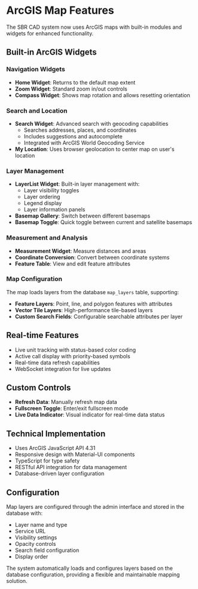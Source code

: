 # ArcGIS Map Features

The SBR CAD system now uses ArcGIS maps with built-in modules and widgets for enhanced functionality.

## Built-in ArcGIS Widgets

### Navigation Widgets
- **Home Widget**: Returns to the default map extent
- **Zoom Widget**: Standard zoom in/out controls
- **Compass Widget**: Shows map rotation and allows resetting orientation

### Search and Location
- **Search Widget**: Advanced search with geocoding capabilities
  - Searches addresses, places, and coordinates
  - Includes suggestions and autocomplete
  - Integrated with ArcGIS World Geocoding Service
- **My Location**: Uses browser geolocation to center map on user's location

### Layer Management
- **LayerList Widget**: Built-in layer management with:
  - Layer visibility toggles
  - Layer ordering
  - Legend display
  - Layer information panels
- **Basemap Gallery**: Switch between different basemaps
- **Basemap Toggle**: Quick toggle between current and satellite basemaps

### Measurement and Analysis
- **Measurement Widget**: Measure distances and areas
- **Coordinate Conversion**: Convert between coordinate systems
- **Feature Table**: View and edit feature attributes

### Map Configuration
The map loads layers from the database `map_layers` table, supporting:
- **Feature Layers**: Point, line, and polygon features with attributes
- **Vector Tile Layers**: High-performance tile-based layers
- **Custom Search Fields**: Configurable searchable attributes per layer

## Real-time Features
- Live unit tracking with status-based color coding
- Active call display with priority-based symbols
- Real-time data refresh capabilities
- WebSocket integration for live updates

## Custom Controls
- **Refresh Data**: Manually refresh map data
- **Fullscreen Toggle**: Enter/exit fullscreen mode
- **Live Data Indicator**: Visual indicator for real-time data status

## Technical Implementation
- Uses ArcGIS JavaScript API 4.31
- Responsive design with Material-UI components
- TypeScript for type safety
- RESTful API integration for data management
- Database-driven layer configuration

## Configuration
Map layers are configured through the admin interface and stored in the database with:
- Layer name and type
- Service URL
- Visibility settings
- Opacity controls
- Search field configuration
- Display order

The system automatically loads and configures layers based on the database configuration, providing a flexible and maintainable mapping solution. 